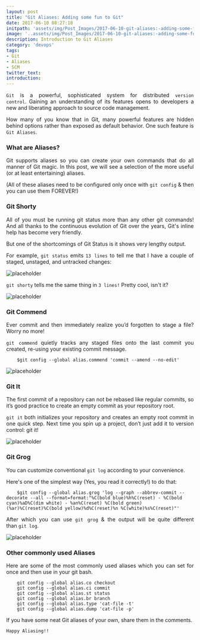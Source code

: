 ```yaml
---
layout: post
title: "Git Aliases: Adding some fun to Git"
date: 2017-06-10 08:27:18
initpath: 'assets/img/Post_Images/2017-06-10-git-aliases:-adding-some-fun-to-git/1.png'
image: '..assets/img/Post_Images/2017-06-10-git-aliases:-adding-some-fun-to-git/1.png'
description: Introduction to Git Aliases
category: 'devops'
tags:
- Git
- Aliases
- SCM
twitter_text:
introduction:
---
```

<p align="justify"><code>Git</code> is a powerful, sophisticated system for distributed <code>version control</code>. Gaining an understanding of its features opens to developers a new and liberating approach to source code management.</p>

<p align="justify">How many of you know that in Git, many powerful features are hidden behind options rather than exposed as default behavior. One such feature is <code>Git Aliases</code>.</p>


### What are Aliases?

<p align="justify">Git supports aliases so you can create your own commands that do all manner of Git magic.
In this post, we will see a selection of the more useful (or at least entertaining) aliases.</p>

<p align="justify">(All of these aliases need to be configured only once with <code>git config</code> & then you can use them FOREVER!)</p>


### Git Shorty

<p align="justify">All of you must be running git status more than any other git commands! And all thanks to the continuous evolution of Git over the years, Git's inline help has become very friendly.</p>

<p align="justify">But one of the shortcomings of Git Status is it shows very lengthy output.</p>

<p align="justify">For example, <code>git status</code> emits <code>13 lines</code> to tell me that I have a couple of staged, unstaged, and untracked changes:</p>

![placeholder](<..assets/img/Post_Images/2017-06-10-git-aliases:-adding-some-fun-to-git/2.png> "Git Aliases")


<p align="justify"><code>git shorty</code> tells me the same thing in <code>3 lines!</code> Pretty cool, isn't it?</p>

![placeholder](<..assets/img/Post_Images/2017-06-10-git-aliases:-adding-some-fun-to-git/3.png> "Git Aliases")


### Git Commend

<p align="justify">Ever commit and then immediately realize you’d forgotten to stage a file? Worry no more!</p>

<p align="justify"><code>git commend</code> quietly tracks any staged files onto the last commit you created, re-using your existing commit message.</p>

```shell
    $git config --global alias.commend 'commit --amend --no-edit'
```

![placeholder](<..assets/img/Post_Images/2017-06-10-git-aliases:-adding-some-fun-to-git/4.png> "Git Aliases")


### Git It

<p align="justify">The first commit of a repository can not be rebased like regular commits, so it’s good practice to create an empty commit as your repository root.</p>

<p align="justify"><code>git it</code> both initializes your repository and creates an empty root commit in one quick step. Next time you spin up a project, don’t just add it to version control: git it!</p>

![placeholder](<..assets/img/Post_Images/2017-06-10-git-aliases:-adding-some-fun-to-git/5.png> "Git Aliases")


### Git Grog

<p align="justify">You can customize conventional <code>git log</code> according to your convenience.</p>

<p align="justify">Here's one of the simplest way (Yes, you read it correctly!) to do that:</p>


```shell
    $git config --global alias.grog 'log --graph --abbrev-commit --decorate --all --format=format:"%C(bold blue)%h%C(reset) - %C(bold cyan)%aD%C(dim white) - %an%C(reset) %C(bold green)(%ar)%C(reset)%C(bold yellow)%d%C(reset)%n %C(white)%s%C(reset)"'
```

<p align="justify">After which you can use <code>git grog</code> & the output will be quite different than <code>git log</code>.</p>

![placeholder](<..assets/img/Post_Images/2017-06-10-git-aliases:-adding-some-fun-to-git/6.png> "Git Aliases")


### Other commonly used Aliases

<p align="justify">Here are some of the most commonly used aliases which you can set for once and then use in your git bash.</p>

```Shell
    git config --global alias.co checkout
    git config --global alias.ci commit
    git config --global alias.st status
    git config --global alias.br branch
    git config --global alias.type 'cat-file -t'
    git config --global alias.dump 'cat-file -p'
```

<p align="justify">If you have some neat Git aliases of your own, share them in the comments.</p>

<p align="justify"><code>Happy Aliasing!!</code></p>